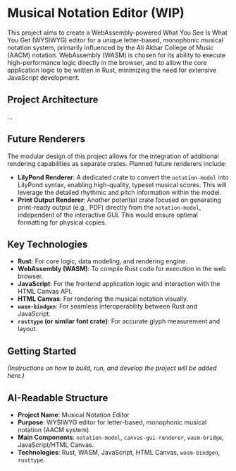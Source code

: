# Musical Notation Editor (WIP)

This project aims to create a WebAssembly-powered What You See Is What You Get (WYSIWYG) editor for a unique letter-based, monophonic musical notation system, primarily influenced by the Ali Akbar College of Music (AACM) notation. WebAssembly (WASM) is chosen for its ability to execute high-performance logic directly in the browser, and to allow the core application logic to be written in Rust, minimizing the need for extensive JavaScript development.

## Project Architecture
...
## Future Renderers

The modular design of this project allows for the integration of additional rendering capabilities as separate crates. Planned future renderers include:

*   **LilyPond Renderer**: A dedicated crate to convert the `notation-model` into LilyPond syntax, enabling high-quality, typeset musical scores. This will leverage the detailed rhythmic and pitch information within the model.
*   **Print Output Renderer**: Another potential crate focused on generating print-ready output (e.g., PDF) directly from the `notation-model`, independent of the interactive GUI. This would ensure optimal formatting for physical copies.

## Key Technologies

*   **Rust**: For core logic, data modeling, and rendering engine.
*   **WebAssembly (WASM)**: To compile Rust code for execution in the web browser.
*   **JavaScript**: For the frontend application logic and interaction with the HTML Canvas API.
*   **HTML Canvas**: For rendering the musical notation visually.
*   **`wasm-bindgen`**: For seamless interoperability between Rust and JavaScript.
*   **`rusttype` (or similar font crate)**: For accurate glyph measurement and layout.

## Getting Started

*(Instructions on how to build, run, and develop the project will be added here.)*

## AI-Readable Structure

*   **Project Name**: Musical Notation Editor
*   **Purpose**: WYSIWYG editor for letter-based, monophonic musical notation (AACM system).
*   **Main Components**: `notation-model`, `canvas-gui-renderer`, `wasm-bridge`, JavaScript/HTML Canvas.
*   **Technologies**: Rust, WASM, JavaScript, HTML Canvas, `wasm-bindgen`, `rusttype`.

